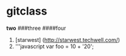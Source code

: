 # gitclass
**two**
###three
####four
1. [starwest] (http://starwest.techwell.com/)
2. '''javascript
var foo = 10 + '20';
